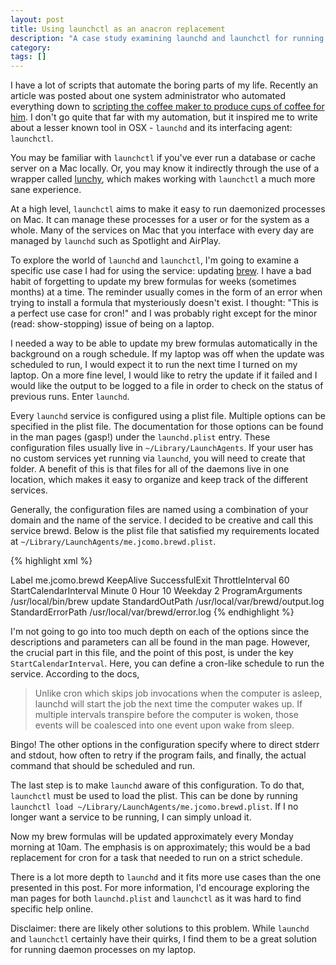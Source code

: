 ```yaml
---
layout: post
title: Using launchctl as an anacron replacement
description: "A case study examining launchd and launchctl for running commands on a schedule"
category:
tags: []
---
```


I have a lot of scripts that automate the boring parts of my life. Recently
an article was posted about one system administrator who automated everything
down to [scripting the coffee maker to produce cups of coffee for him](https://www.jitbit.com/alexblog/249-now-thats-what-i-call-a-hacker/).
I don't go quite that far with my automation, but it inspired me to write about a
lesser known tool in OSX - `launchd` and its interfacing agent: `launchctl`.

You may be familiar with `launchctl` if you've ever run a database or cache server
on a Mac locally. Or, you may know it indirectly through the use of a wrapper
called [lunchy](https://github.com/eddiezane/lunchy), which makes working with
`launchctl` a much more sane experience.

At a high level, `launchctl` aims to make it easy to run daemonized processes
on Mac. It can manage these processes for a user or for the system as a whole.
Many of the services on Mac that you interface with every day are managed by
`launchd` such as Spotlight and AirPlay.

To explore the world of `launchd` and `launchctl`, I'm going to examine a specific
use case I had for using the service: updating [brew](http://brew.sh/). I have
a bad habit of forgetting to update my brew formulas for weeks (sometimes months)
at a time. The reminder usually comes in the form of an error when trying to
install a formula that mysteriously doesn't exist. I thought: "This is a perfect
use case for cron!" and I was probably right except for the minor (read: show-stopping)
issue of being on a laptop.

I needed a way to be able to update my brew formulas automatically in the background
on a rough schedule. If my laptop was off when the update was scheduled to run,
I would expect it to run the next time I turned on my laptop. On a more fine level,
I would like to retry the update if it failed and I would like the output to be
logged to a file in order to check on the status of previous runs. Enter `launchd`.

Every `launchd` service is configured using a plist file. Multiple
options can be specified in the plist file. The documentation for those options
can be found in the man pages (gasp!) under the `launchd.plist` entry. These configuration
files usually live in `~/Library/LaunchAgents`. If your user has no custom services
yet running via `launchd`, you will need to create that folder. A benefit of this
is that files for all of the daemons live in one location, which makes it easy to
organize and keep track of the different services.

Generally, the configuration files are named using a combination of your domain and
the name of the service. I decided to be creative and call this service brewd.
Below is the plist file that satisfied my requirements located at
`~/Library/LaunchAgents/me.jcomo.brewd.plist`.

{% highlight xml %}
<?xml version="1.0" encoding="UTF-8"?>
<!DOCTYPE plist PUBLIC "-//Apple Computer//DTD PLIST 1.0//EN" "http://www.apple.com/DTDs/PropertyList-1.0.dtd">
<plist version="1.0">
  <dict>
    <key>Label</key>
    <string>me.jcomo.brewd</string>
    <key>KeepAlive</key>
    <dict>
      <key>SuccessfulExit</key>
      <false />
    </dict>
    <key>ThrottleInterval</key>
    <integer>60</integer>
    <key>StartCalendarInterval</key>
    <dict>
      <key>Minute</key>
      <integer>0</integer>
      <key>Hour</key>
      <integer>10</integer>
      <key>Weekday</key>
      <integer>2</integer>
    </dict>
    <key>ProgramArguments</key>
    <array>
      <string>/usr/local/bin/brew</string>
      <string>update</string>
    </array>
    <key>StandardOutPath</key>
    <string>/usr/local/var/brewd/output.log</string>
    <key>StandardErrorPath</key>
    <string>/usr/local/var/brewd/error.log</string>
  </dict>
</plist>
{% endhighlight %}

I'm not going to go into too much depth on each of the options since the descriptions
and parameters can all be found in the man page. However, the crucial part in
this file, and the point of this post, is under the key `StartCalendarInterval`.
Here, you can define a cron-like schedule to run the service. According to the docs,

> Unlike cron which skips job invocations when the computer is asleep, launchd will
> start the job the next time the computer wakes up.  If multiple intervals transpire
> before the computer is woken, those events will be coalesced into one event upon wake
> from sleep.

Bingo! The other options in the configuration specify where to direct stderr and
stdout, how often to retry if the program fails, and finally, the actual command
that should be scheduled and run.

The last step is to make `launchd` aware of this configuration. To do that, `launchctl`
must be used to load the plist. This can be done by running
`launchctl load ~/Library/LaunchAgents/me.jcomo.brewd.plist`. If I no longer
want a service to be running, I can simply unload it.

Now my brew formulas will be updated approximately every Monday morning at 10am.
The emphasis is on approximately; this would be a bad replacement for cron for
a task that needed to run on a strict schedule.

There is a lot more depth to `launchd` and it fits more use cases than the one
presented in this post. For more information, I'd encourage exploring the man
pages for both `launchd.plist` and `launchctl` as it was hard to find specific
help online.

Disclaimer: there are likely other solutions to this problem. While `launchd`
and `launchctl` certainly have their quirks, I find them to be a great solution
for running daemon processes on my laptop.
